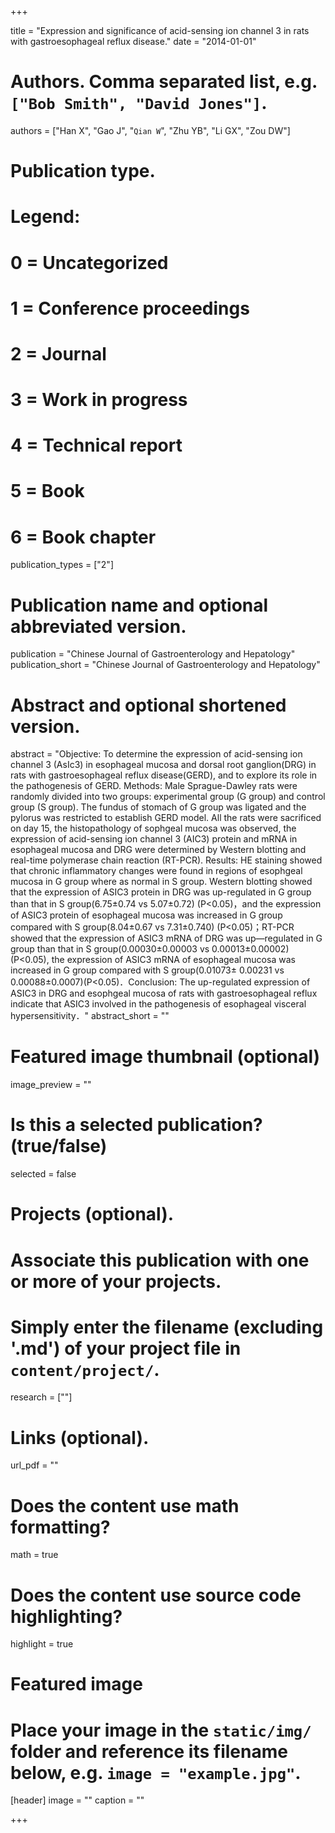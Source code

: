 +++

title = "Expression and significance of acid-sensing ion channel 3 in rats with gastroesophageal reflux disease."
date = "2014-01-01"

# Authors. Comma separated list, e.g. `["Bob Smith", "David Jones"]`.
authors = ["Han X", "Gao J", "`Qian W`", "Zhu YB", "Li GX", "Zou DW"]

# Publication type.
# Legend:
# 0 = Uncategorized
# 1 = Conference proceedings
# 2 = Journal
# 3 = Work in progress
# 4 = Technical report
# 5 = Book
# 6 = Book chapter
publication_types = ["2"]

# Publication name and optional abbreviated version.
publication = "Chinese Journal of Gastroenterology and Hepatology"
publication_short = "Chinese Journal of Gastroenterology and Hepatology"

# Abstract and optional shortened version.
abstract = "Objective: To determine the expression of acid-sensing ion channel 3 (AsIc3) in esophageal mucosa and dorsal root ganglion(DRG) in rats with gastroesophageal reflux disease(GERD), and to explore its role in the pathogenesis of GERD. Methods: Male Sprague-Dawley rats were randomly divided into two groups: experimental group (G group) and control group (S group).  The fundus of stomach of G group was ligated and the pylorus was restricted to establish GERD model. All the rats were sacrificed on day 15, the histopathology of sophgeal mucosa was observed, the expression of acid-sensing ion channel 3 (AIC3) protein and mRNA in esophageal mucosa and DRG were determined by Western blotting and real-time polymerase chain reaction (RT-PCR). Results: HE staining showed that chronic inflammatory changes were found in regions of esophgeal mucosa in G group where as normal in S group. Western blotting showed that the expression of ASIC3 protein in DRG was up-regulated in G group than that in S group(6.75±0.74 vs 5.07±0.72) (P<0.05)，and the expression of ASIC3 protein of esophageal mucosa was increased in G group compared with S group(8.04±0.67 vs 7.31±0.740) (P<0.05)；RT-PCR showed that the expression of ASIC3 mRNA of DRG was up—regulated in G group than that in S group(0.00030±0.00003 vs 0.00013±0.00002) (P<0.05), the expression of ASIC3 mRNA of esophageal mucosa was increased in G group compared with S group(0.01073± 0.00231 vs 0.00088±0.0007)(P<0.05)．Conclusion: The up-regulated expression of ASIC3 in DRG and esophgeal mucosa of rats with gastroesophageal reflux indicate that ASIC3 involved in the pathogenesis of esophageal visceral hypersensitivity．"
abstract_short = ""

# Featured image thumbnail (optional)
image_preview = ""

# Is this a selected publication? (true/false)
selected = false

# Projects (optional).
#   Associate this publication with one or more of your projects.
#   Simply enter the filename (excluding '.md') of your project file in `content/project/`.
research = [""]

# Links (optional).
url_pdf = ""


# Does the content use math formatting?
math = true

# Does the content use source code highlighting?
highlight = true

# Featured image
# Place your image in the `static/img/` folder and reference its filename below, e.g. `image = "example.jpg"`.
[header]
image = ""
caption = ""

+++
